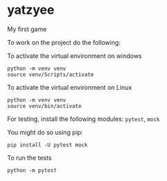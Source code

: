 # yatzyee
My first game

To work on the project do the following:

To activate the virtual environment on windows
```
python -m venv venv
source venv/Scripts/activate
```

To activate the virtual environment on Linux
```
python -m venv venv
source venv/bin/activate
```

For testing, install the following modules:
`pytest`, `mock`

You might do so using pip:
```
pip install -U pytest mock
```

To run the tests
```
python -m pytest
```